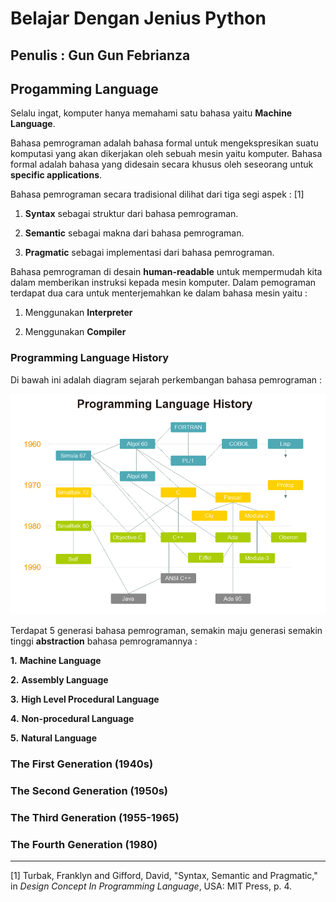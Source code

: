 # Belajar Dengan Jenius Python

## Penulis : Gun Gun Febrianza

## Progamming Language

Selalu ingat, komputer hanya memahami satu bahasa yaitu **Machine Language**.

Bahasa pemrograman adalah bahasa formal untuk mengekspresikan suatu komputasi yang akan dikerjakan oleh sebuah mesin yaitu komputer. Bahasa formal adalah bahasa yang didesain secara khusus oleh seseorang untuk **specific applications**. 

Bahasa pemrograman secara tradisional dilihat dari tiga segi aspek : [1]

1. **Syntax** sebagai struktur dari bahasa pemrograman.

2. **Semantic** sebagai makna dari bahasa pemrograman.

3. **Pragmatic** sebagai implementasi dari bahasa pemrograman.

Bahasa pemrograman di desain **human-readable** untuk mempermudah kita dalam memberikan instruksi kepada mesin komputer. Dalam pemograman terdapat dua cara untuk menterjemahkan ke dalam bahasa mesin yaitu :

1. Menggunakan **Interpreter**

2. Menggunakan **Compiler**

### Programming Language History

Di bawah ini adalah diagram sejarah perkembangan bahasa pemrograman :

<img src="../../../assets/ProgrammingLanguageHistory.png" style="zoom:80%;" />

Terdapat 5 generasi bahasa pemrograman, semakin maju generasi semakin tinggi **abstraction** bahasa pemrogramannya :

**1.**  **Machine Language**

**2.**  **Assembly Language**

**3.**  **High Level Procedural Language**

**4.**  **Non-procedural Language**

**5.**  **Natural Language**

### The First Generation (1940s)

### The Second Generation (1950s)

### The Third Generation (1955-1965)

### The Fourth Generation (1980)

---------------------

[1] Turbak, Franklyn and Gifford, David, "Syntax, Semantic and Pragmatic," in *Design Concept In Programming Language*, USA: MIT Press, p. 4.